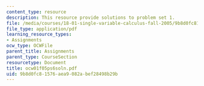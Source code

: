 ```yaml
---
content_type: resource
description: This resource provide solutions to problem set 1.
file: /media/courses/18-01-single-variable-calculus-fall-2005/9b8d0fc81576aea9082abef28498b29b_ocw01f05ps6soln.pdf
file_type: application/pdf
learning_resource_types:
- Assignments
ocw_type: OCWFile
parent_title: Assignments
parent_type: CourseSection
resourcetype: Document
title: ocw01f05ps6soln.pdf
uid: 9b8d0fc8-1576-aea9-082a-bef28498b29b
---
```

